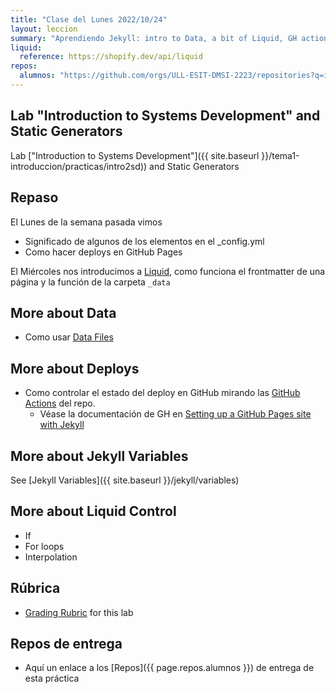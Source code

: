 ```yaml
---
title: "Clase del Lunes 2022/10/24"
layout: leccion
summary: "Aprendiendo Jekyll: intro to Data, a bit of Liquid, GH actions and deployment in GH Pages"
liquid:
  reference: https://shopify.dev/api/liquid
repos:
  alumnos: "https://github.com/orgs/ULL-ESIT-DMSI-2223/repositories?q=intro2sd"
---
```


## Lab "Introduction to Systems Development" and Static Generators

Lab ["Introduction to Systems Development"]({{ site.baseurl }}/tema1-introduccion/practicas/intro2sd))  and Static Generators


## Repaso 

El Lunes de la semana pasada vimos

* Significado de algunos de los elementos en el _config.yml
* Como hacer deploys en GitHub Pages

El Miércoles nos introducimos a [Liquid](page.liquid.reference), como funciona el frontmatter de una página y
la función de la carpeta `_data`


## More about Data 

* Como usar [Data Files](https://jekyllrb.com/docs/datafiles/) 

## More about Deploys

* Como controlar el estado del deploy en GitHub mirando las [GitHub Actions](/tema1-introduccion/github-actions) del repo. 
  * Véase la documentación de GH en [Setting up a GitHub Pages site with Jekyll](https://docs.github.com/en/github-ae@latest/pages/setting-up-a-github-pages-site-with-jekyll)

## More about Jekyll Variables

See [Jekyll Variables]({{ site.baseurl }}/jekyll/variables)

## More about Liquid Control 

* If
* For loops
* Interpolation


## Rúbrica

* [Grading Rubric]({{site.baseurl}}/tema1-introduccion/practicas/intro2sd/intro2sd.html#rubrica) for this lab

## Repos de entrega

* Aquí un enlace a los [Repos]({{ page.repos.alumnos }}) de entrega de esta práctica
